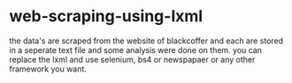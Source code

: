 # web-scraping-using-lxml
the data's are scraped from the website of blackcoffer and each are stored in a seperate text file and some analysis were done on them. you can replace the lxml and use selenium, bs4 or newspapaer or any other framework you want.
